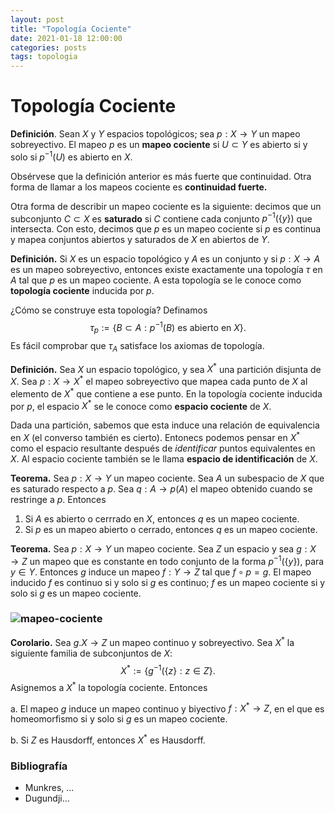 ```yaml
---
layout: post
title: "Topología Cociente"
date: 2021-01-18 12:00:00
categories: posts
tags: topologia
---
```


# Topología Cociente

**Definición**. Sean $X$ y $Y$ espacios topológicos; sea $p: X \rightarrow Y$ un mapeo sobreyectivo. El mapeo $p$ es un **mapeo cociente** si  $U \subset Y$ es abierto si y solo si $p^{-1}(U)$ es abierto en $X$. 

Obsérvese que la definición anterior es más fuerte que continuidad. Otra forma de llamar a los mapeos cociente es **continuidad fuerte.**

Otra forma de describir un mapeo cociente es la siguiente: decimos que un subconjunto $C \subset X$ es **saturado** si $C$ contiene cada conjunto $p^{-1}(\{y\})$ que intersecta. Con esto, decimos que $p$ es un mapeo cociente si $p$ es continua y mapea conjuntos abiertos y saturados de $X$ en abiertos de $Y$.

**Definición.** Si $X$ es un espacio topológico y $A$ es un conjunto y si $p: X \rightarrow A$ es un mapeo sobreyectivo, entonces existe exactamente una topología $\tau$ en $A$ tal que $p$ es un mapeo cociente. A esta topología se le conoce como **topología cociente** inducida por $p$.

¿Cómo se construye esta topología? Definamos 
$$
\tau_p:= \{B \subset A: p^{-1}(B) \text{ es abierto en } X \}.
$$
Es fácil comprobar que $\tau_A$ satisface los axiomas de topología. 

**Definición.** Sea $X$ un espacio topológico, y sea $X^*$ una partición disjunta de $X$. Sea $p: X \rightarrow X^\ast$ el mapeo sobreyectivo que mapea cada punto de $X$ al elemento de $X^\ast$ que contiene a ese punto. En la topología cociente inducida por $p$, el espacio $X^\ast$ se le conoce como **espacio cociente** de $X$.

Dada una partición, sabemos que esta induce una relación de equivalencia en $X$ (el converso también es cierto). Entonecs podemos pensar en $X^\ast$ como el espacio resultante después de *identificar* puntos equivalentes en $X$. Al espacio cociente también se le llama **espacio de identificación** de $X$.

**Teorema.** Sea $p: X \rightarrow Y$ un mapeo cociente. Sea $A$ un subespacio de $X$ que es saturado respecto a $p$. Sea $q: A \rightarrow p(A)$ el mapeo obtenido cuando se restringe a $p$. Entonces

1. Si $A$ es abierto o cerrrado en $X$, entonces $q$ es un mapeo cociente.
2. Si $p$ es un mapeo abierto o cerrado, entonces $q$ es un mapeo cociente.

**Teorema.** Sea $p: X \rightarrow Y$ un mapeo cociente. Sea $Z$ un espacio y sea $g: X \rightarrow Z$ un mapeo que es constante en todo conjunto de la forma $p^{-1}(\{y\})$, para $y\in Y$. Entonces $g$ induce un mapeo $f: Y \rightarrow Z$ tal que $f \circ p = g$. El mapeo inducido $f$ es continuo si y solo si $g$ es continuo; $f$ es un mapeo cociente si y solo si $g$ es un mapeo cociente. 

### ![mapeo-cociente](/blog/assets/images/mapeo-cociente.png)



**Corolario.** Sea $g. X \rightarrow Z$ un mapeo continuo y sobreyectivo. Sea $X^\ast$ la siguiente familia de subconjuntos de $X$:
$$
X^\ast := \{g^{-1}(\{z\}: z \in Z\}.
$$
Asignemos a $X^\ast$ la topología cociente. Entonces

a. El mapeo $g$ induce un mapeo continuo y biyectivo $f: X^\ast \rightarrow Z$, en el que es homeomorfismo si y solo si $g$ es un mapeo cociente.

b. Si $Z$ es Hausdorff, entonces $X^\ast$ es Hausdorff. 

### Bibliografía

- Munkres, ...
- Dugundji...